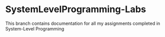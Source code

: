 # SystemLevelProgramming-Labs
This branch contains documentation for all my assignments completed in System-Level Programming
